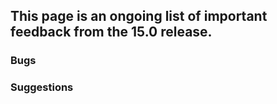## This page is an ongoing list of important feedback from the 15.0 release.

### Bugs

### Suggestions

